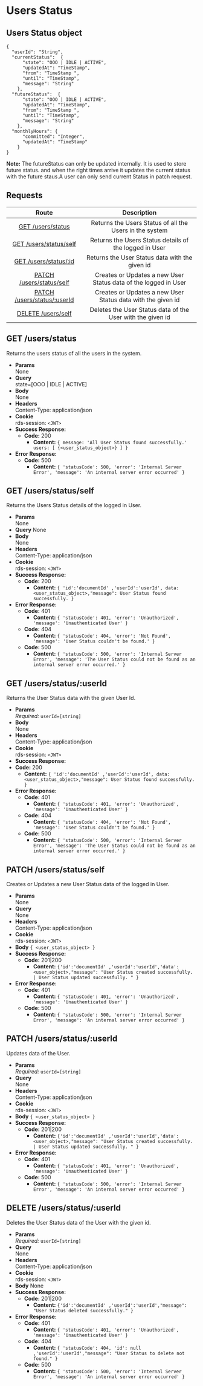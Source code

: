 # Users Status

## Users Status object

```
{
  "userId": "String",
  "currentStatus":  {
      "state": "OOO | IDLE | ACTIVE",
      "updatedAt": "TimeStamp",
      "from": "TimeStamp ",
      "until": "TimeStamp",
      "message": "String"
    },
  "futureStatus":  {
      "state": "OOO | IDLE | ACTIVE",
      "updatedAt": "TimeStamp",
      "from": "TimeStamp ",
      "until": "TimeStamp",
      "message": "String"
    },
  "monthlyHours": {
      "committed": "Integer",
      "updatedAt": "TimeStamp"
    }
}
```

**Note:** The futureStatus can only be updated internally. It is used to store future status. and when the right times arrive it updates the current status with the future staus.A user can only send current Status in patch request.

## **Requests**

|                          Route                          |                           Description                           |
| :-----------------------------------------------------: | :-------------------------------------------------------------: |
|          [GET /users/status](#get-usersstatus)          |     Returns the Users Status of all the Users in the system     |
|     [GET /users/status/self](#get-usersstatusself)      |     Returns the Users Status details of the logged in User      |
|    [GET /users/status/:id](#patch-usersstatususerid)    |         Returns the User Status data with the given id          |
|   [PATCH /users/status/self](#patch-usersstatusself)    | Creates or Updates a new User Status data of the logged in User |
| [PATCH /users/status/:userId](#patch-usersstatususerid) |   Creates or Updates a new User Status data with the given id   |
|     [DELETE /users/self](#delete-usersstatususerid)     |   Deletes the User Status data of the User with the given id    |

## **GET /users/status**

Returns the users status of all the users in the system.

- **Params**  
  None
- **Query**  
  state=[OOO | IDLE | ACTIVE]
- **Body**  
  None
- **Headers**  
  Content-Type: application/json
- **Cookie**  
  rds-session: `<JWT>`
- **Success Response:**
  - **Code:** 200
    - **Content:** `{
  message: 'All User Status found successfully.'
  users: [
          {<user_status_object>}
        ]
}`
- **Error Response:**
  - **Code:** 500
    - **Content:** `{ 'statusCode': 500, 'error': 'Internal Server Error', 'message': 'An internal server error occurred' }`

## **GET /users/status/self**

Returns the Users Status details of the logged in User.

- **Params**  
  None
- **Query**
  None
- **Body**  
  None
- **Headers**  
  Content-Type: application/json
- **Cookie**  
  rds-session: `<JWT>`
- **Success Response:**
  - **Code:** 200
    - **Content:** `{ 'id':'documentId' ,'userId':'userId', data:<user_status_object>,"message": User Status found successfully. }`
- **Error Response:**
  - **Code:** 401
    - **Content:** `{ 'statusCode': 401, 'error': 'Unauthorized', 'message': 'Unauthenticated User' }`
  - **Code:** 404
    - **Content:** `{ 'statusCode': 404, 'error': 'Not Found', 'message': 'User Status couldn't be found.' }`
  - **Code:** 500
    - **Content:** `{ 'statusCode': 500, 'error': 'Internal Server Error', 'message': 'The User Status could not be found as an internal server error occurred.' }`

## **GET /users/status/:userId**

Returns the User Status data with the given User Id.

- **Params**  
  _Required:_ `userId=[string]`
- **Body**  
  None
- **Headers**  
  Content-Type: application/json
- **Cookie**  
  rds-session: `<JWT>`
- **Success Response:**
- **Code:** 200
  - **Content:** `{ 'id':'documentId' ,'userId':'userId', data:<user_status_object>,"message": User Status found successfully. }`
- **Error Response:**
  - **Code:** 401
    - **Content:** `{ 'statusCode': 401, 'error': 'Unauthorized', 'message': 'Unauthenticated User' }`
  - **Code:** 404
    - **Content:** `{ 'statusCode': 404, 'error': 'Not Found', 'message': 'User Status couldn't be found.' }`
  - **Code:** 500
    - **Content:** `{ 'statusCode': 500, 'error': 'Internal Server Error', 'message': 'The User Status could not be found as an internal server error occurred.' }`

## **PATCH /users/status/self**

Creates or Updates a new User Status data of the logged in User.

- **Params**  
  None
- **Query**  
  None
- **Headers**  
  Content-Type: application/json
- **Cookie**  
  rds-session: `<JWT>`
- **Body** `{ <user_status_object> }`
- **Success Response:**
  - **Code:** 201|200
    - **Content:** `{'id':'documentId' ,'userId':'userId','data': <user_object>,"message": "User Status created successfully. | User Status updated successfully. " }`
- **Error Response:**
  - **Code:** 401
    - **Content:** `{ 'statusCode': 401, 'error': 'Unauthorized', 'message': 'Unauthenticated User' }`
  - **Code:** 500
    - **Content:** `{ 'statusCode': 500, 'error': 'Internal Server Error', 'message': 'An internal server error occurred' }`

## **PATCH /users/status/:userId**

Updates data of the User.

- **Params**  
  _Required:_ `userId=[string]`
- **Query**  
  None
- **Headers**  
  Content-Type: application/json
- **Cookie**  
  rds-session: `<JWT>`
- **Body** `{ <user_status_object> }`
- **Success Response:**
  - **Code:** 201|200
    - **Content:** `{'id':'documentId' ,'userId':'userId','data': <user_object>,"message": "User Status created successfully. | User Status updated successfully. " }`
- **Error Response:**
  - **Code:** 401
    - **Content:** `{ 'statusCode': 401, 'error': 'Unauthorized', 'message': 'Unauthenticated User' }`
  - **Code:** 500
    - **Content:** `{ 'statusCode': 500, 'error': 'Internal Server Error', 'message': 'An internal server error occurred' }`

## **DELETE /users/status/:userId**

Deletes the User Status data of the User with the given id.

- **Params**  
  _Required:_ `userId=[string]`
- **Query**  
  None
- **Headers**  
  Content-Type: application/json
- **Cookie**  
  rds-session: `<JWT>`
- **Body**
  None
- **Success Response:**
  - **Code:** 201|200
    - **Content:** `{'id':'documentId' ,'userId':'userId',"message": "User Status deleted successfully." }`
- **Error Response:**
  - **Code:** 401
    - **Content:** `{ 'statusCode': 401, 'error': 'Unauthorized', 'message': 'Unauthenticated User' }`
  - **Code:** 404
    - **Content:** `{ 'statusCode': 404, 'id': null ,'userId':'userId',"message": "User Status to delete not found." }`
  - **Code:** 500
    - **Content:** `{ 'statusCode': 500, 'error': 'Internal Server Error', 'message': 'An internal server error occurred' }`
